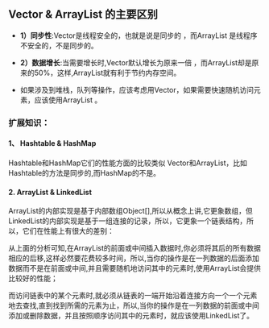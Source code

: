 ## Vector & ArrayList 的主要区别 
- **1）同步性**:Vector是线程安全的，也就是说是同步的 ，而ArrayList 是线程序不安全的，不是同步的。 

- **2）数据增长**:当需要增长时,Vector默认增长为原来一倍 ，而ArrayList却是原来的50%，这样,ArrayList就有利于节约内存空间。 
- 如果涉及到堆栈，队列等操作，应该考虑用Vector，如果需要快速随机访问元素，应该使用ArrayList 。

### 扩展知识：
#### 1、 Hashtable & HashMap 

Hashtable和HashMap它们的性能方面的比较类似 Vector和ArrayList，比如Hashtable的方法是同步的,而HashMap的不是。

#### 2. ArrayList & LinkedList

ArrayList的内部实现是基于内部数组Object[],所以从概念上讲,它更象数组，但LinkedList的内部实现是基于一组连接的记录，所以，它更象一个链表结构，所以，它们在性能上有很大的差别：   

从上面的分析可知,在ArrayList的前面或中间插入数据时,你必须将其后的所有数据相应的后移,这样必然要花费较多时间，所以,当你的操作是在一列数据的后面添加数据而不是在前面或中间,并且需要随机地访问其中的元素时,使用ArrayList会提供比较好的性能； 

而访问链表中的某个元素时,就必须从链表的一端开始沿着连接方向一个一个元素地去查找,直到找到所需的元素为止，所以,当你的操作是在一列数据的前面或中间添加或删除数据，并且按照顺序访问其中的元素时，就应该使用LinkedList了。